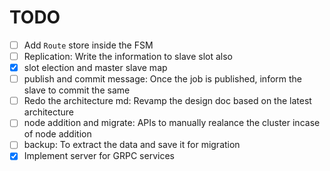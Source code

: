# TODO

- [ ] Add `Route` store inside the FSM
- [ ] Replication: Write the information to slave slot also 
- [x] slot election and master slave map
- [ ] publish and commit message: Once the job is published, inform the slave to commit the same 
- [ ] Redo the architecture md: Revamp the design doc based on the latest architecture
- [ ] node addition and migrate: APIs to manually realance the cluster incase of node addition
- [ ] backup: To extract the data and save it for migration
- [x] Implement server for GRPC services

